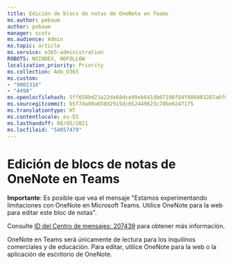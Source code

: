 ```yaml
---
title: Edición de blocs de notas de OneNote en Teams
ms.author: pebaum
author: pebaum
manager: scotv
ms.audience: Admin
ms.topic: article
ms.service: o365-administration
ROBOTS: NOINDEX, NOFOLLOW
localization_priority: Priority
ms.collection: Adm_O365
ms.custom:
- "9002316"
- "4498"
ms.openlocfilehash: 5ff658bd23a22de68dce99eb641db07196f84f080403287a6f06b4d8ff69c7d9
ms.sourcegitcommit: b5f7da89a650d2915dc652449623c78be6247175
ms.translationtype: HT
ms.contentlocale: es-ES
ms.lasthandoff: 08/05/2021
ms.locfileid: "54057479"
---
```

# <a name="editing-onenote-notebooks-in-teams"></a>Edición de blocs de notas de OneNote en Teams

**Importante**: Es posible que vea el mensaje "Estamos experimentando limitaciones con OneNote en Microsoft Teams. Utilice OneNote para la web para editar este bloc de notas".  

Consulte [ID del Centro de mensajes: 207439](https://admin.microsoft.com/Adminportal/Home?source=applauncher#MessageCenter?id=MC207439) para obtener más información.

OneNote en Teams será únicamente de lectura para los inquilinos comerciales y de educación. Para editar, utilice OneNote para la web o la aplicación de escritorio de OneNote.
